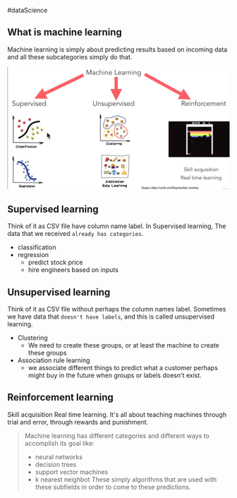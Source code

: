#dataScience 

## What is machine learning
Machine learning is simply about predicting results based on incoming data and all these subcategories simply do that.

![](Pasted%20image%2020240504174041.png)

## Supervised learning
Think of it as CSV file have column name label.
In Supervised learning, The data that we received `already has categories`.
- classification
- regression
	- predict stock price
	- hire engineers based on inputs
## Unsupervised learning
Think of it as CSV file without perhaps the column names label.
Sometimes we have data that `doesn't have labels`, and this is called unsupervised learning.
- Clustering
	- We need to create these groups, or at least the machine to create these groups
- Association rule learning
	- we associate different things to predict what a customer perhaps might buy in the future when groups or labels doesn't exist.
	
## Reinforcement learning
Skill acquisition Real time learning.
It's all about teaching machines through trial and error, through rewards and punishment.

> Machine learning has different categories and different ways to accomplish its goal like:
> - neural networks
> - decision trees
> - support vector machines
> - k nearest neighbot
>These simply algorithms that are used with these subfields in order to come to these predictions.
	


